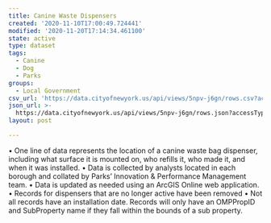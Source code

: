 ```yaml
---
title: Canine Waste Dispensers
created: '2020-11-10T17:00:49.724441'
modified: '2020-11-20T17:14:34.461100'
state: active
type: dataset
tags:
  - Canine
  - Dog
  - Parks
groups:
  - Local Government
csv_url: 'https://data.cityofnewyork.us/api/views/5npv-j6gn/rows.csv?accessType=DOWNLOAD'
json_url: >-
  https://data.cityofnewyork.us/api/views/5npv-j6gn/rows.json?accessType=DOWNLOAD
layout: post

---
```

• One line of data represents the location of a canine waste bag dispenser, including what surface it is mounted on, who refills it, who made it, and when it was installed.
• Data is collected by analysts located in each borough and collated by Parks’ Innovation & Performance Management team.
• Data is updated as needed using an ArcGIS Online web application.
• Records for dispensers that are no longer active have been removed
• Not all records have an installation date. Records will only have an OMPPropID and SubProperty name if they fall within the bounds of a sub property.
